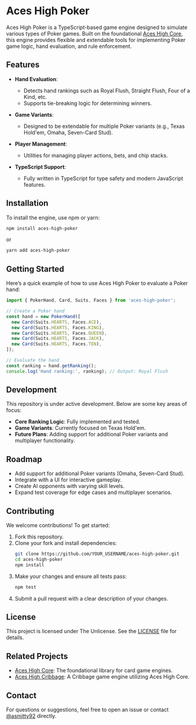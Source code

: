 # Aces High Poker

Aces High Poker is a TypeScript-based game engine designed to simulate various types of Poker games. Built on the foundational [Aces High Core](https://github.com/asmitty92/aces-high-core), this engine provides flexible and extendable tools for implementing Poker game logic, hand evaluation, and rule enforcement.

## Features

- **Hand Evaluation**:
  - Detects hand rankings such as Royal Flush, Straight Flush, Four of a Kind, etc.
  - Supports tie-breaking logic for determining winners.

- **Game Variants**:
  - Designed to be extendable for multiple Poker variants (e.g., Texas Hold'em, Omaha, Seven-Card Stud).

- **Player Management**:
  - Utilities for managing player actions, bets, and chip stacks.

- **TypeScript Support**:
  - Fully written in TypeScript for type safety and modern JavaScript features.

## Installation

To install the engine, use npm or yarn:

```bash
npm install aces-high-poker
```

or

```bash
yarn add aces-high-poker
```

## Getting Started

Here’s a quick example of how to use Aces High Poker to evaluate a Poker hand:

```typescript
import { PokerHand, Card, Suits, Faces } from 'aces-high-poker';

// Create a Poker hand
const hand = new PokerHand([
  new Card(Suits.HEARTS, Faces.ACE),
  new Card(Suits.HEARTS, Faces.KING),
  new Card(Suits.HEARTS, Faces.QUEEN),
  new Card(Suits.HEARTS, Faces.JACK),
  new Card(Suits.HEARTS, Faces.TEN),
]);

// Evaluate the hand
const ranking = hand.getRanking();
console.log('Hand ranking:', ranking); // Output: Royal Flush
```

## Development

This repository is under active development. Below are some key areas of focus:

- **Core Ranking Logic**: Fully implemented and tested.
- **Game Variants**: Currently focused on Texas Hold'em.
- **Future Plans**: Adding support for additional Poker variants and multiplayer functionality.

## Roadmap

- Add support for additional Poker variants (Omaha, Seven-Card Stud).
- Integrate with a UI for interactive gameplay.
- Create AI opponents with varying skill levels.
- Expand test coverage for edge cases and multiplayer scenarios.

## Contributing

We welcome contributions! To get started:

1. Fork this repository.
2. Clone your fork and install dependencies:
   ```bash
   git clone https://github.com/YOUR_USERNAME/aces-high-poker.git
   cd aces-high-poker
   npm install
   ```
3. Make your changes and ensure all tests pass:
   ```bash
   npm test
   ```
4. Submit a pull request with a clear description of your changes.

## License

This project is licensed under The Unlicense. See the [LICENSE](LICENSE) file for details.

## Related Projects

- [Aces High Core](https://github.com/asmitty92/aces-high-core): The foundational library for card game engines.
- [Aces High Cribbage](https://github.com/asmitty92/aces-high-cribbage): A Cribbage game engine utilizing Aces High Core.

## Contact

For questions or suggestions, feel free to open an issue or contact [@asmitty92](https://github.com/asmitty92) directly.